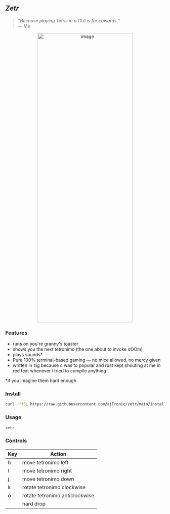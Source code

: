 ## _Zetr_
> *“Because playing Tetris in a GUI is for cowards.”*  
> — Me

<p align="center">
  <img align="center" width="300" height="912" alt="image" src="https://github.com/user-attachments/assets/2a22279c-6428-4593-a53a-6d802eed6bac" />
</p>

### Features
- runs on you're granny's toaster
- shows you the next tetronimo (the one about to invoke dOOm)
- plays sounds*
- Pure 100% terminal-based gaming — no mice allowed, no mercy given
- written in zig because c was to popular and rust kept shouting at me in red text whenever i tried to compile anything

*if you imagine them hard enough

### Install
```sh
curl -ffSL https://raw.githubusercontent.com/ajTronic/zetr/main/install.sh | sh 
```

### Usage
```sh
zetr
```

### Controls
| Key      | Action  |
| -------- | ------- |
| h  | move tetronimo left    |
| l | move tetronimo right     |
| j    | move tetronimo down    |
| k    | rotate tetronimo clockwise    |
| o    | rotate tetronimo anticlockwise    |
| <space>    | hard drop    |
